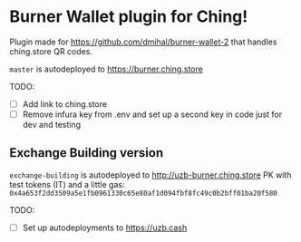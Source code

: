 # Burner Wallet plugin for Ching!
Plugin made for https://github.com/dmihal/burner-wallet-2 that handles ching.store QR codes.

`master` is autodeployed to https://burner.ching.store

TODO:
- [ ] Add link to ching.store
- [ ] Remove infura key from .env and set up a second key in code just for dev and testing 

## Exchange Building version
`exchange-building` is autodeployed to http://uzb-burner.ching.store
PK with test tokens (IT) and a little gas: `0x4a653f2dd3509a5e1fb0961330c65e80af1d094fbf8fc49c0b2bff01ba20f580`

TODO:
- [ ] Set up autodeployments to https://uzb.cash
